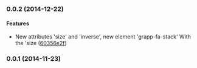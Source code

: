 <a name="0.0.2"></a>
### 0.0.2 (2014-12-22)


#### Features

* New attributes 'size' and 'inverse', new element 'grapp-fa-stack' With the 'size ([60356e2f](http://github.com/grappendorf/grapp-fa-icon/commit/60356e2ff5e38ca0730969ddd06ed965325e13ec))


<a name="0.0.1"></a>
### 0.0.1 (2014-11-23)


